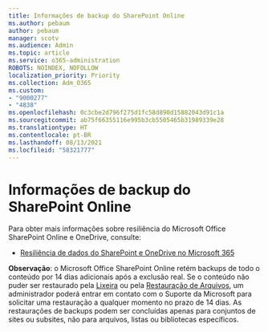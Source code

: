 ```yaml
---
title: Informações de backup do SharePoint Online
ms.author: pebaum
author: pebaum
manager: scotv
ms.audience: Admin
ms.topic: article
ms.service: o365-administration
ROBOTS: NOINDEX, NOFOLLOW
localization_priority: Priority
ms.collection: Adm_O365
ms.custom:
- "9000277"
- "4838"
ms.openlocfilehash: 0c3cbe2d796f275d1fc58d890d15882043d91c1a
ms.sourcegitcommit: ab75f66355116e995b3cb5505465b31989339e28
ms.translationtype: HT
ms.contentlocale: pt-BR
ms.lasthandoff: 08/13/2021
ms.locfileid: "58321777"
---
```

# <a name="sharepoint-online-backup-information"></a>Informações de backup do SharePoint Online

Para obter mais informações sobre resiliência do Microsoft Office SharePoint Online e OneDrive, consulte:

- [Resiliência de dados do SharePoint e OneDrive no Microsoft 365 ](https://docs.microsoft.com/compliance/assurance/assurance-sharepoint-onedrive-data-resiliency)

**Observação**: o Microsoft Office SharePoint Online retém backups de todo o conteúdo por 14 dias adicionais após a exclusão real. Se o conteúdo não puder ser restaurado pela [Lixeira](https://support.microsoft.com/office/restore-deleted-items-from-the-site-collection-recycle-bin-5fa924ee-16d7-487b-9a0a-021b9062d14b) ou pela [Restauração de Arquivos](https://support.microsoft.com/office/restore-your-onedrive-fa231298-759d-41cf-bcd0-25ac53eb8a15), um administrador poderá entrar em contato com o Suporte da Microsoft para solicitar uma restauração a qualquer momento no prazo de 14 dias. As restaurações de backups podem ser concluídas apenas para conjuntos de sites ou subsites, não para arquivos, listas ou bibliotecas específicos.
